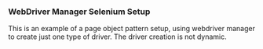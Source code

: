 ### WebDriver Manager Selenium Setup ###

This is an example of a page object pattern setup, using webdriver manager to create just one type of driver. The driver creation is not dynamic.  
